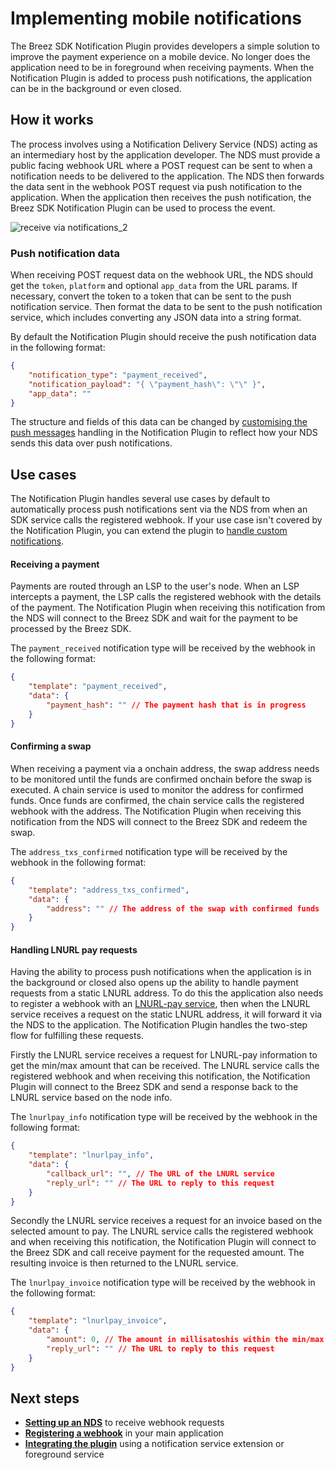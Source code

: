 # Implementing mobile notifications

The Breez SDK Notification Plugin provides developers a simple solution to improve the payment experience on a mobile device. No longer does the application need to be in foreground when receiving payments. When the Notification Plugin is added to process push notifications, the application can be in the background or even closed.

## How it works

The process involves using a Notification Delivery Service (NDS) acting as an intermediary host by the application developer. The NDS must provide a public facing webhook URL where a POST request can be sent to when a notification needs to be delivered to the application. The NDS then forwards the data sent in the webhook POST request via push notification to the application. When the application then receives the push notification, the Breez SDK Notification Plugin can be used to process the event.

![receive via notifications_2](https://github.com/breez/breez-sdk-docs/assets/31890660/75e7cac6-4480-453d-823b-f52bd6757ce9)

### Push notification data

When receiving POST request data on the webhook URL, the NDS should get the `token`, `platform` and optional `app_data` from the URL params. If necessary, convert the token to a token that can be sent to the push notification service. Then format the data to be sent to the push notification service, which includes converting any JSON data into a string format. 

By default the Notification Plugin should receive the push notification data in the following format:

```json
{
    "notification_type": "payment_received",
    "notification_payload": "{ \"payment_hash\": \"\" }",
    "app_data": ""
}
```
The structure and fields of this data can be changed by [customising the push messages](/notifications/custom_messages.md) handling in the Notification Plugin to reflect how your NDS sends this data over push notifications.

## Use cases

The Notification Plugin handles several use cases by default to automatically process push notifications sent via the NDS from when an SDK service calls the registered webhook. If your use case isn't covered by the Notification Plugin, you can extend the plugin to [handle custom notifications](/notifications/custom_notifications.md).

#### Receiving a payment

Payments are routed through an LSP to the user's node. When an LSP intercepts a payment, the LSP calls the registered webhook with the details of the payment. The Notification Plugin when receiving this notification from the NDS will connect to the Breez SDK and wait for the payment to be processed by the Breez SDK. 

The `payment_received` notification type will be received by the webhook in the following format:
```json
{
    "template": "payment_received",
    "data": {  
        "payment_hash": "" // The payment hash that is in progress
    }
}
```

#### Confirming a swap

When receiving a payment via a onchain address, the swap address needs to be monitored until the funds are confirmed onchain before the swap is executed. A chain service is used to monitor the address for confirmed funds. Once funds are confirmed, the chain service calls the registered webhook with the address. The Notification Plugin when receiving this notification from the NDS will connect to the Breez SDK and redeem the swap. 

The `address_txs_confirmed` notification type will be received by the webhook in the following format:
```json
{
    "template": "address_txs_confirmed",
    "data": {  
        "address": "" // The address of the swap with confirmed funds
    }
}
```

#### Handling LNURL pay requests

Having the ability to process push notifications when the application is in the background or closed also opens up the ability to handle payment requests from a static LNURL address. To do this the application also needs to register a webhook with an [LNURL-pay service](lnurlpay.md), then when the LNURL service receives a request on the static LNURL address, it will forward it via the NDS to the application. The Notification Plugin handles the two-step flow for fulfilling these requests.

Firstly the LNURL service receives a request for LNURL-pay information to get the min/max amount that can be received. The LNURL service calls the registered webhook and when receiving this notification, the Notification Plugin will connect to the Breez SDK and send a response back to the LNURL service based on the node info. 

The `lnurlpay_info` notification type will be received by the webhook in the following format:
```json
{
    "template": "lnurlpay_info",
    "data": {  
        "callback_url": "", // The URL of the LNURL service
        "reply_url": "" // The URL to reply to this request
    }
}
```
Secondly the LNURL service receives a request for an invoice based on the selected amount to pay. The LNURL service calls the registered webhook and when receiving this notification, the Notification Plugin will connect to the Breez SDK and call receive payment for the requested amount. The resulting invoice is then returned to the LNURL service. 

The `lnurlpay_invoice` notification type will be received by the webhook in the following format:
```json
{
    "template": "lnurlpay_invoice",
    "data": {  
        "amount": 0, // The amount in millisatoshis within the min/max sendable range
        "reply_url": "" // The URL to reply to this request
    }
}
```

## Next steps
- **[Setting up an NDS](/notifications/setup_nds.md)** to receive webhook requests
- **[Registering a webhook](/notifications/register_webhook.md)** in your main application
- **[Integrating the plugin](/notifications/setup_plugin.md)** using a notification service extension or foreground service
